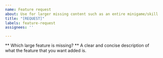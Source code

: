```yaml
---
name: Feature request
about: Use for larger missing content such as an entire minigame/skill feature.
title: "[REQUEST]"
labels: feature-request
assignees: ''

---
```


** Which large feature is missing? **
A clear and concise description of what the feature that you want added is.
